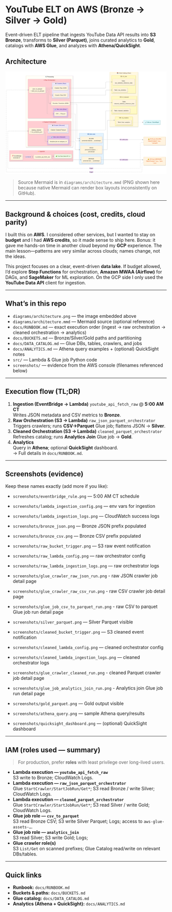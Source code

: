 # YouTube ELT on AWS (Bronze → Silver → Gold)

Event-driven ELT pipeline that ingests YouTube Data API results into **S3 Bronze**, transforms to **Silver (Parquet)**, joins curated analytics to **Gold**, catalogs with **AWS Glue**, and analyzes with **Athena/QuickSight**.

## Architecture

![Architecture](diagrams/arquitecture_image.png)

> Source Mermaid is in `diagrams/architecture.mmd` (PNG shown here because native Mermaid can render box layouts inconsistently on GitHub).

---

## Background & choices (cost, credits, cloud parity)

I built this on **AWS**. I considered other services, but I wanted to stay on **budget** and I had **AWS credits**, so it made sense to ship here. Bonus: it gave me hands-on time in another cloud beyond my **GCP** experience. The main lesson—patterns are very similar across clouds; names change, not the ideas.

This project focuses on a clear, event-driven **data lake**. If budget allowed, I’d explore **Step Functions** for orchestration, **Amazon MWAA (Airflow)** for DAGs, and **SageMaker** for ML exploration. On the GCP side I only used the **YouTube Data API** client for ingestion.

---

## What’s in this repo

- `diagrams/architecture.png` — the image embedded above  
- `diagrams/architecture.mmd` — Mermaid source (optional reference)  
- `docs/RUNBOOK.md` — exact execution order (ingest → raw orchestration → cleaned orchestration → analytics)  
- `docs/BUCKETS.md` — Bronze/Silver/Gold paths and partitioning  
- `docs/DATA_CATALOG.md` — Glue DBs, tables, crawlers, and jobs  
- `docs/ANALYTICS.md` — Athena query examples + (optional) QuickSight notes  
- `src/` — Lambda & Glue job Python code
- `screenshots/` — evidence from the AWS console (filenames referenced below)

---

## Execution flow (TL;DR)

1. **Ingestion (EventBridge → Lambda)** `youtube_api_fetch_raw` @ **5:00 AM CT**  
   Writes JSON metadata and CSV metrics to **Bronze**.
2. **Raw Orchestration (S3 → Lambda)** `raw_json_parquet_orchestrator`  
   Triggers crawlers; runs **CSV→Parquet** Glue job; flattens JSON → **Silver**.
3. **Cleaned Orchestration (S3 → Lambda)** `cleaned_parquet_orchestrator`  
   Refreshes catalog; runs **Analytics Join** Glue job → **Gold**.
4. **Analytics**  
   Query in **Athena**; optional **QuickSight** dashboard.  
   → Full details in `docs/RUNBOOK.md`.

---

## Screenshots (evidence)

Keep these names exactly (add more if you like):

- `screenshots/eventbridge_rule.png` — 5:00 AM CT schedule  
- `screenshots/lambda_ingestion_config.png` — env vars for ingestion  
- `screenshots/lambda_ingestion_logs.png` — CloudWatch success logs  
- `screenshots/bronze_json.png` — Bronze JSON prefix populated  
- `screenshots/bronze_csv.png` — Bronze CSV prefix populated  

- `screenshots/raw_bucket_trigger.png` — S3 raw event notification  
- `screenshots/raw_lambda_config.png` — raw orchestrator config  
- `screenshots/raw_lambda_ingestion_logs.png` — raw orchestrator logs  
- `screenshots/glue_crawler_raw_json_run.png` - raw JSON crawler job detail page
- `screenshots/glue_crawler_raw_csv_run.png` - raw CSV crawler job detail page
- `screenshots/glue_job_csv_to_parquet_run.png` - raw CSV to parquet Glue job run detail page
- `screenshots/silver_parquet.png` — Silver Parquet visible  

- `screenshots/cleaned_bucket_trigger.png` — S3 cleaned event notification  
- `screenshots/cleaned_lambda_config.png` — cleaned orchestrator config  
- `screenshots/cleaned_lambda_ingestion_logs.png` — cleaned orchestrator logs  
- `screenshots/glue_crawler_cleaned_run.png` - cleaned Parquet crawler job detail page
- `screenshots/glue_job_analytics_join_run.png` - Analytics join Glue job run detail page
- `screenshots/gold_parquet.png` — Gold output visible  

- `screenshots/athena_query.png` — sample Athena query/results  
- `screenshots/quicksight_dashboard.png` — (optional) QuickSight dashboard

---

## IAM (roles used — summary)

> For production, prefer **roles** with least privilege over long-lived users.

- **Lambda execution — `youtube_api_fetch_raw`**  
  S3 write to Bronze; CloudWatch Logs.
- **Lambda execution — `raw_json_parquet_orchestrator`**  
  Glue `StartCrawler/StartJobRun/Get*`; S3 read Bronze / write Silver; CloudWatch Logs.
- **Lambda execution — `cleaned_parquet_orchestrator`**  
  Glue `StartCrawler/StartJobRun/Get*`; S3 read Silver / write Gold; CloudWatch Logs.
- **Glue job role — `csv_to_parquet`**  
  S3 read Bronze CSV; S3 write Silver Parquet; Logs; access to `aws-glue-assets-…`.
- **Glue job role — `analytics_join`**  
  S3 read Silver; S3 write Gold; Logs; 
- **Glue crawler role(s)**  
  S3 `List/Get` on scanned prefixes; Glue Catalog read/write on relevant DBs/tables.

---

## Quick links

- **Runbook:** `docs/RUNBOOK.md`  
- **Buckets & paths:** `docs/BUCKETS.md`  
- **Glue catalog:** `docs/DATA_CATALOG.md`  
- **Analytics (Athena + QuickSight):** `docs/ANALYTICS.md`

